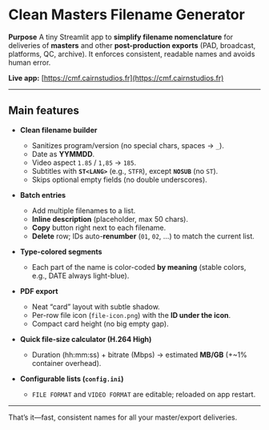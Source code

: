 # Clean Masters Filename Generator

**Purpose**
A tiny Streamlit app to **simplify filename nomenclature** for deliveries of **masters** and other **post-production exports** (PAD, broadcast, platforms, QC, archive). It enforces consistent, readable names and avoids human error.

**Live app:** [https://cmf.cairnstudios.fr](https://cmf.cairnstudios.fr)

---

## Main features

* **Clean filename builder**

  * Sanitizes program/version (no special chars, spaces → `_`).
  * Date as **YYMMDD**.
  * Video aspect `1.85` / `1,85` → `185`.
  * Subtitles with **`ST<LANG>`** (e.g., `STFR`), except **`NOSUB`** (no `ST`).
  * Skips optional empty fields (no double underscores).

* **Batch entries**

  * Add multiple filenames to a list.
  * **Inline description** (placeholder, max 50 chars).
  * **Copy** button right next to each filename.
  * **Delete** row; IDs auto-**renumber** (`01`, `02`, …) to match the current list.

* **Type-colored segments**

  * Each part of the name is color-coded **by meaning** (stable colors, e.g., DATE always light-blue).

* **PDF export**

  * Neat “card” layout with subtle shadow.
  * Per-row file icon (`file-icon.png`) with the **ID under the icon**.
  * Compact card height (no big empty gap).

* **Quick file-size calculator (H.264 High)**

  * Duration (hh\:mm\:ss) + bitrate (Mbps) → estimated **MB/GB** (+\~1% container overhead).

* **Configurable lists (`config.ini`)**

  * `FILE FORMAT` and `VIDEO FORMAT` are editable; reloaded on app restart.

---

That’s it—fast, consistent names for all your master/export deliveries.
